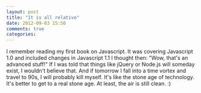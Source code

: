 ```yaml
---
layout: post
title: "It is all relative"
date: 2012-09-03 15:50
comments: true
categories: 
---
```


I remember reading my first book on Javascript. It was covering Javascript 1.0 and included
changes in Javascript 1.1 I thought then: "Wow, that's an advanced stuff!" If I was told 
that things like jQuery or Node.js will someday exist, I wouldn't believe that. And if 
tomorrow I fall into a time vortex and travel to 90s, I will probably kill myself. It's like
the stone age of technology. It's better to get to a real stone age. At least, the 
air is still clean. :)